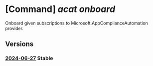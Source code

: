 # [Command] _acat onboard_

Onboard given subscriptions to Microsoft.AppComplianceAutomation provider.

## Versions

### [2024-06-27](/Resources/mgmt-plane/L3Byb3ZpZGVycy9taWNyb3NvZnQuYXBwY29tcGxpYW5jZWF1dG9tYXRpb24vb25ib2FyZA==/2024-06-27.xml) **Stable**

<!-- mgmt-plane /providers/microsoft.appcomplianceautomation/onboard 2024-06-27 -->
